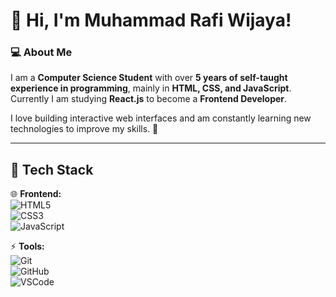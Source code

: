 # 👋 Hi, I'm Muhammad Rafi Wijaya!

### 💻 About Me
I am a **Computer Science Student** with over **5 years of self-taught experience in programming**, mainly in **HTML, CSS, and JavaScript**. Currently I am studying **React.js** to become a **Frontend Developer**.  

I love building interactive web interfaces and am constantly learning new technologies to improve my skills. 🚀  

---

## 🔧 Tech Stack  
🌐 **Frontend:**  
![HTML5](https://img.shields.io/badge/HTML5-E34F26?style=for-the-badge&logo=html5&logoColor=white)  
![CSS3](https://img.shields.io/badge/CSS3-1572B6?style=for-the-badge&logo=css3&logoColor=white)  
![JavaScript](https://img.shields.io/badge/JavaScript-F7DF1E?style=for-the-badge&logo=javascript&logoColor=black)  

⚡ **Tools:**  
![Git](https://img.shields.io/badge/Git-F05032?style=for-the-badge&logo=git&logoColor=white)  
![GitHub](https://img.shields.io/badge/GitHub-181717?style=for-the-badge&logo=github&logoColor=white)  
![VSCode](https://img.shields.io/badge/VS%20Code-007ACC?style=for-the-badge&logo=visual%20studio%20code&logoColor=white)  
